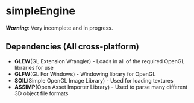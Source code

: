 # simpleEngine
***Warning***: Very incomplete and in progress.

## Dependencies (All cross-platform)
- **GLEW**(GL Extension Wrangler) - Loads in all of the required OpenGL libraries for use
- **GLFW**(GL For Windows) - Windowing library for OpenGL
- **SOIL**(Simple OpenGL Image Library) - Used for loading textures
- **ASSIMP**(Open Asset Importer Library) - Used to parse many different 3D object file formats

